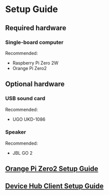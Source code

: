 # Setup Guide

## Required hardware

### Single-board computer

Recommended:
- Raspberry Pi Zero 2W
- Orange Pi Zero2

## Optional hardware

### USB sound card

Recommended:
- UGO UKD-1086

### Speaker

Recommended:
- JBL GO 2

## [Orange Pi Zero2 Setup Guide](./ORANGE_PI_ZERO2_SETUP_GUIDE.md)

## [Device Hub Client Setup Guide](./DEVICE_HUB_CLIENT_SETUP_GUIDE.md)